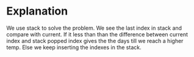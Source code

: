 # Explanation

We use stack to solve the problem. We see the last index in stack and compare with current. 
If it less than than the difference between current index and stack popped index gives the the days till we reach a higher temp.
Else we keep inserting the indexes in the stack.